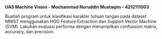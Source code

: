 **UAS Machine Vision - Mochammad Nuruddin Mustaqim - 4212111003**

Buatlah program untuk klasifikasi karakter tulisan tangan pada dataset MNIST menggunakan HOG Feature Extraction dan Support Vector Machine (SVM). Lakukan evaluasi performa dengan menampilkan confussion matrix, accuracy, dan precision.
